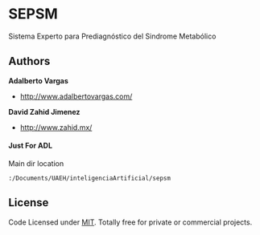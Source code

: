 SEPSM
=====

Sistema Experto para Prediagnóstico del Sindrome Metabólico


## Authors

**Adalberto Vargas**

- <http://www.adalbertovargas.com/>

**David Zahid Jimenez**

- <http://www.zahid.mx/>


#### Just For ADL
Main dir location

```
:/Documents/UAEH/inteligenciaArtificial/sepsm
```
## License

Code Licensed under [MIT](http://www.opensource.org/licenses/mit-license.php). Totally free for private or commercial projects.
